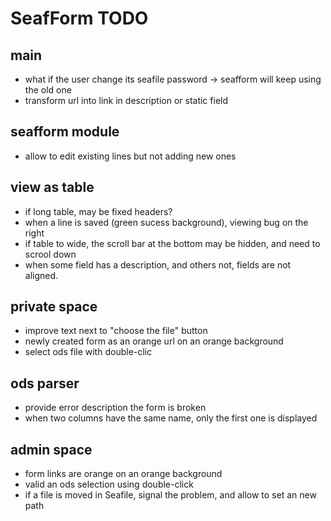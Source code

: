 SeafForm TODO
=============

main
----

- what if the user change its seafile password -> seafform will keep using the old one
- transform url into link in description or static field

seafform module
---------------

- allow to edit existing lines but not adding new ones

view as table
-------------

- if long table, may be fixed headers?
- when a line is saved (green sucess background), viewing bug on the right
- if table to wide, the scroll bar at the bottom may be hidden, and need to scrool down
- when some field has a description, and others not, fields are not aligned.

private space
-------------

- improve text next to "choose the file" button
- newly created form as an orange url on an orange background
- select ods file with double-clic

ods parser
----------

- provide error description the form is broken
- when two columns have the same name, only the first one is displayed

admin space
-----------

- form links are orange on an orange background
- valid an ods selection using double-click
- if a file is moved in Seafile, signal the problem, and allow to set an new path

